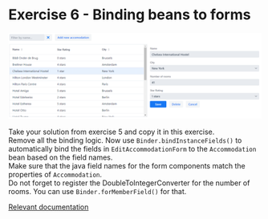 # Exercise 6 - Binding beans to forms

![screenshot](exercise.png)

Take your solution from exercise 5 and copy it in this exercise.  
Remove all the binding logic.
Now use `Binder.bindInstanceFields()` to automatically bind the fields in `EditAccommodationForm` to the `Accommodation` 
bean based on the field names.  
Make sure that the java field names for the form components match the properties of `Accommodation`.  
Do not forget to register the DoubleToIntegerConverter for the number of rooms.  You can use `Binder.forMemberField()` for that.

[Relevant documentation](https://vaadin.com/docs/v14/flow/binding-data/tutorial-flow-components-binder-beans.html)